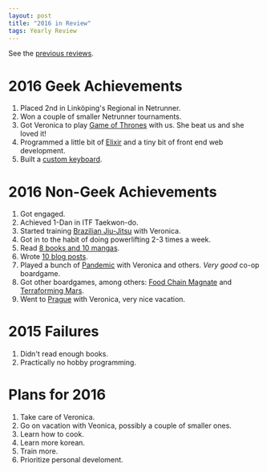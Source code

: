 ```yaml
---
layout: post
title: "2016 in Review"
tags: Yearly Review
---
```


See the [previous reviews][].

2016 Geek Achievements
======================
1. Placed 2nd in Linköping's Regional in Netrunner.
1. Won a couple of smaller Netrunner tournaments.
1. Got Veronica to play [Game of Thrones][agot] with us. She beat us and she loved it!
1. Programmed a little bit of [Elixir][] and a tiny bit of front end web development.
1. Built a [custom keyboard][].

2016 Non-Geek Achievements
===========================
1. Got engaged.
1. Achieved 1-Dan in ITF Taekwon-do.
1. Started training [Brazilian Jiu-Jitsu][bjj] with Veronica.
1. Got in to the habit of doing powerlifting 2-3 times a week.
1. Read [8 books and 10 mangas][books read].
1. Wrote [10 blog posts][blog posts].
1. Played a bunch of [Pandemic][] with Veronica and others. *Very good* co-op boardgame.
1. Got other boardgames, among others: [Food Chain Magnate][] and [Terraforming Mars][].
1. Went to [Prague][] with Veronica, very nice vacation.

2015 Failures
==============
1. Didn't read enough books.
1. Practically no hobby programming.

Plans for 2016
===============
1. Take care of Veronica.
1. Go on vacation with Veonica, possibly a couple of smaller ones.
1. Learn how to cook.
1. Learn more korean.
1. Train more.
1. Prioritize personal develoment.

[Pandemic]: https://boardgamegeek.com/boardgame/30549/pandemic "Pandemic"
[agot]: https://boardgamegeek.com/boardgame/169255/game-thrones-card-game-second-edition "Game of Thrones: The Card Game (second edition)"
[Food Chain Magnate]: https://boardgamegeek.com/boardgame/167791/terraforming-mars "Terraforming Mars"
[Terraforming Mars]: https://boardgamegeek.com/boardgame/175914/food-chain-magnate "Food Chain Magnate"

[bjj]: https://en.wikipedia.org/wiki/Brazilian_jiu-jitsu "BJJ"
[Elixir]: http://elixir-lang.org/ "Elixir programming language"
[Prague]: https://en.wikipedia.org/wiki/Prague "Prague"

[previous reviews]: </blog/tags/Yearly Review/> "Yearly reviews"
[books read]: /blog/2016/12/27/read_books/ "2016 Read Books"
[blog posts]: /archive "My archive"
[custom keyboard]: /blog/2016/10/12/building_the_gh60/ "GH60"

